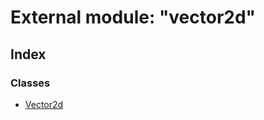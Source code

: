 
# External module: "vector2d"


## Index

### Classes

* [Vector2d](../classes/_vector2d_.vector2d.md)
